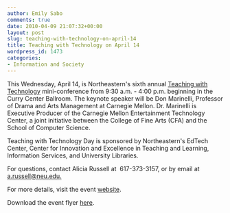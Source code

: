 ```yaml
---
author: Emily Sabo
comments: true
date: 2010-04-09 21:07:32+00:00
layout: post
slug: teaching-with-technology-on-april-14
title: Teaching with Technology on April 14
wordpress_id: 1473
categories:
- Information and Society
---
```


This Wednesday, April 14, is Northeastern's sixth annual [Teaching with Technology](http://www.northeastern.edu/edtech/demonstrations_events/teaching_technology_day_2010) mini-conference from 9:30 a.m. - 4:00 p.m. beginning in the Curry Center Ballroom. The keynote speaker will be Don Marinelli, Professor of Drama and Arts Management at Carnegie Mellon. Dr. Marinelli is Executive Producer of the Carnegie Mellon Entertainment Technology Center, a joint initiative between the College of Fine Arts (CFA) and the School of Computer Science.

Teaching with Technology Day is sponsored by Northeastern's EdTech Center, Center for Innovation and Excellence in Teaching and Learning, Information Services, and University Libraries.

For questions, contact Alicia Russell at  617-373-3157, or by email at [a.russell@neu.edu.](mailto:a.russell@neu.edu)

For more details, visit the event [website](http://www.northeastern.edu/edtech/demonstrations_events/teaching_technology_day_2010).

Download the event flyer [here](http://www.lib.neu.edu/snippets/wp-content/uploads/2010/04/Teaching-with-tech-2010-flyer.pdf).
